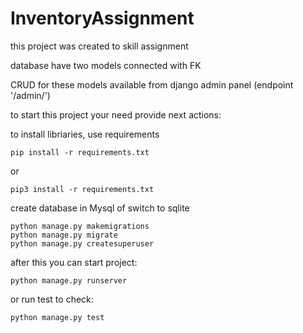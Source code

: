 # InventoryAssignment

this project was created to skill assignment 

database have two models connected with FK

CRUD for these models  available from django admin panel (endpoint '/admin/')

to start this project your need provide next actions:

to install libriaries, use requirements

```
pip install -r requirements.txt
```
or
```
pip3 install -r requirements.txt
```

create database in Mysql
of switch to sqlite

```
python manage.py makemigrations 
python manage.py migrate
python manage.py createsuperuser
```

after this you can start project:

```
python manage.py runserver
```

or run test to check:

```
python manage.py test
```
